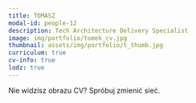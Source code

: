 ```yaml
---
title: TOMASZ 
modal-id: people-12
description: Tech Architecture Delivery Specialist
image: img/portfolio/tomek_cv.jpg
thumbnail: assets/img/portfolio/t_thumb.jpg
curriculum: true
cv-info: true
lodz: true
---
```


Nie widzisz obrazu CV? Spróbuj zmienić sieć.